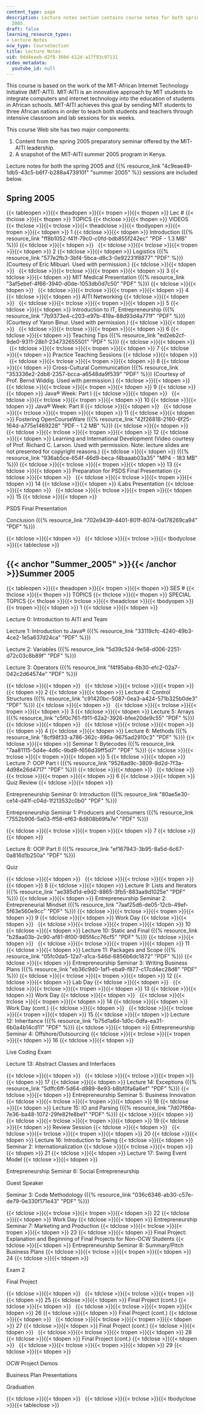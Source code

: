 ```yaml
---
content_type: page
description: Lecture notes section contains course notes for both spring and summer
  2005.
draft: false
learning_resource_types:
- Lecture Notes
ocw_type: CourseSection
title: Lecture Notes
uid: 0dd4eaeb-d2f8-360d-612d-a17f93c97131
video_metadata:
  youtube_id: null
---
```

This course is based on the work of the MIT-African Internet Technology Initiative (MIT-AITI). MIT-AITI is an innovative approach by MIT students to integrate computers and internet technology into the education of students in African schools. MIT-AITI achieves this goal by sending MIT students to three African nations in order to teach both students and teachers through intensive classroom and lab sessions for six weeks.

This course Web site has two major components:

1. Content from the spring 2005 preparatory seminar offered by the MIT-AITI leadership.
2. A snapshot of the MIT-AITI summer 2005 program in Kenya.

Lecture notes for both the spring 2005 and {{% resource_link "4c9eae49-1db5-43c5-b6f7-b288a473910f" "summer 2005" %}} sessions are included below.

## Spring 2005

{{< tableopen >}}{{< theadopen >}}{{< tropen >}}{{< thopen >}}
Lec #
{{< thclose >}}{{< thopen >}}
TOPICS
{{< thclose >}}{{< thopen >}}
VIDEOS
{{< thclose >}}{{< trclose >}}{{< theadclose >}}{{< tbodyopen >}}{{< tropen >}}{{< tdopen >}}
1
{{< tdclose >}}{{< tdopen >}}
Introduction ({{% resource_link "ff8b1052-f41f-79c0-c0fd-bdb855f242ec" "PDF - 1.3 MB" %}})
{{< tdclose >}}{{< tdopen >}}
 
{{< tdclose >}}{{< trclose >}}{{< tropen >}}{{< tdopen >}}
2
{{< tdclose >}}{{< tdopen >}}
Logistics ({{% resource_link "577e2fb3-3bf4-5bca-d8c3-0e92231f8877" "PDF" %}}) (Courtesy of Eric Mibuari. Used with permission.)
{{< tdclose >}}{{< tdopen >}}
 
{{< tdclose >}}{{< trclose >}}{{< tropen >}}{{< tdopen >}}
3
{{< tdclose >}}{{< tdopen >}}
MIT Medical Presentation ({{% resource_link "3af5ebef-4f66-3940-d0de-1053db0d7c50" "PDF" %}})
{{< tdclose >}}{{< tdopen >}}
 
{{< tdclose >}}{{< trclose >}}{{< tropen >}}{{< tdopen >}}
4
{{< tdclose >}}{{< tdopen >}}
AITI Networking
{{< tdclose >}}{{< tdopen >}}
 
{{< tdclose >}}{{< trclose >}}{{< tropen >}}{{< tdopen >}}
5
{{< tdclose >}}{{< tdopen >}}
Introduction to IT, Entrepreneurship ({{% resource_link "7b9373e4-c203-e97b-419a-88d93d4a771f" "PDF" %}}) (Courtesy of Yaron Binur. Used with permission.)
{{< tdclose >}}{{< tdopen >}}
 
{{< tdclose >}}{{< trclose >}}{{< tropen >}}{{< tdopen >}}
6
{{< tdclose >}}{{< tdopen >}}
Teaching Tips ({{% resource_link "ed2eb2cf-9de0-9311-28b1-234732655501" "PDF" %}})
{{< tdclose >}}{{< tdopen >}}
 
{{< tdclose >}}{{< trclose >}}{{< tropen >}}{{< tdopen >}}
7
{{< tdclose >}}{{< tdopen >}}
Practice Teaching Sessions
{{< tdclose >}}{{< tdopen >}}
 
{{< tdclose >}}{{< trclose >}}{{< tropen >}}{{< tdopen >}}
8
{{< tdclose >}}{{< tdopen >}}
Cross-Cultural Communication ({{% resource_link "353336e2-2db8-2357-bcca-a6548da9f539" "PDF" %}}) (Courtesy of Prof. Bernd Widdig. Used with permission.)
{{< tdclose >}}{{< tdopen >}}
 
{{< tdclose >}}{{< trclose >}}{{< tropen >}}{{< tdopen >}}
9
{{< tdclose >}}{{< tdopen >}}
Java® Week: Part I
{{< tdclose >}}{{< tdopen >}}
 
{{< tdclose >}}{{< trclose >}}{{< tropen >}}{{< tdopen >}}
10
{{< tdclose >}}{{< tdopen >}}
Java® Week: Part II
{{< tdclose >}}{{< tdopen >}}
 
{{< tdclose >}}{{< trclose >}}{{< tropen >}}{{< tdopen >}}
11
{{< tdclose >}}{{< tdopen >}}
Fostering OpenCourseWare ({{% resource_link "42f26818-2160-6f25-164d-a775e1469228" "PDF - 1.2 MB" %}})
{{< tdclose >}}{{< tdopen >}}
 
{{< tdclose >}}{{< trclose >}}{{< tropen >}}{{< tdopen >}}
12
{{< tdclose >}}{{< tdopen >}}
Learning and International Development (Video courtesy of Prof. Richard C. Larson. Used with permission. Note: lecture slides are not presented for copyright reasons.)
{{< tdclose >}}{{< tdopen >}}
({{% resource_link "936ab5ce-654f-46d9-beca-f4baaab03a35" "MP4 - 183 MB" %}})
{{< tdclose >}}{{< trclose >}}{{< tropen >}}{{< tdopen >}}
13
{{< tdclose >}}{{< tdopen >}}
Preparation for PSDS Final Presentation
{{< tdclose >}}{{< tdopen >}}
 
{{< tdclose >}}{{< trclose >}}{{< tropen >}}{{< tdopen >}}
14
{{< tdclose >}}{{< tdopen >}}
iLabs Presentation
{{< tdclose >}}{{< tdopen >}}
 
{{< tdclose >}}{{< trclose >}}{{< tropen >}}{{< tdopen >}}
15
{{< tdclose >}}{{< tdopen >}}

PSDS Final Presentation

Conclusion ({{% resource_link "702e9439-4401-801f-8074-0a178269ca94" "PDF" %}})

{{< tdclose >}}{{< tdopen >}}
 
{{< tdclose >}}{{< trclose >}}{{< tbodyclose >}}{{< tableclose >}}

## {{< anchor "Summer_2005" >}}{{< /anchor >}}Summer 2005

{{< tableopen >}}{{< theadopen >}}{{< tropen >}}{{< thopen >}}
SES #
{{< thclose >}}{{< thopen >}}
TOPICS
{{< thclose >}}{{< thopen >}}
SPECIAL TOPICS
{{< thclose >}}{{< trclose >}}{{< theadclose >}}{{< tbodyopen >}}{{< tropen >}}{{< tdopen >}}
1
{{< tdclose >}}{{< tdopen >}}

Lecture 0: Introduction to AITI and Team

Lecture 1: Introduction to Java® ({{% resource_link "33119cfc-4240-49b3-4ce2-1e5a637d24ca" "PDF" %}})

Lecture 2: Variables ({{% resource_link "5d39c524-9e58-d006-2251-d72c03c8b89f" "PDF" %}})

Lecture 3: Operators ({{% resource_link "f4f85aba-6b30-efc2-02a7-042c2d64574e" "PDF" %}})

{{< tdclose >}}{{< tdopen >}}
 
{{< tdclose >}}{{< trclose >}}{{< tropen >}}{{< tdopen >}}
2
{{< tdclose >}}{{< tdopen >}}
Lecture 4: Control Structures ({{% resource_link "c91420bc-5087-0ea3-a424-571b325b0de3" "PDF" %}})
{{< tdclose >}}{{< tdopen >}}
 
{{< tdclose >}}{{< trclose >}}{{< tropen >}}{{< tdopen >}}
3
{{< tdclose >}}{{< tdopen >}}
Lecture 5: Arrays ({{% resource_link "c5f0c761-f911-62a2-3926-bfee20de9c55" "PDF" %}})
{{< tdclose >}}{{< tdopen >}}
 
{{< tdclose >}}{{< trclose >}}{{< tropen >}}{{< tdopen >}}
4
{{< tdclose >}}{{< tdopen >}}
Lecture 6: Methods ({{% resource_link "8cf98f33-a786-362c-896a-9675ad2910c3" "PDF" %}})
{{< tdclose >}}{{< tdopen >}}
Seminar 1: Bytecodes ({{% resource_link "7aa81115-5d4e-4d6c-9bd9-f656d39ff5d7" "PDF" %}})
{{< tdclose >}}{{< trclose >}}{{< tropen >}}{{< tdopen >}}
5
{{< tdclose >}}{{< tdopen >}}
Lecture 7: OOP Part I ({{% resource_link "9526ad9c-3809-8d2d-7f3a-4d98e26d4717" "PDF" %}})
{{< tdclose >}}{{< tdopen >}}
 
{{< tdclose >}}{{< trclose >}}{{< tropen >}}{{< tdopen >}}
6
{{< tdclose >}}{{< tdopen >}}
Quiz Review
{{< tdclose >}}{{< tdopen >}}

Entrepreneurship Seminar 0: Introduction ({{% resource_link "80ae5e30-ce14-d41f-c04d-1f213532c0b0" "PDF" %}})

Entrepreneurship Seminar 1: Producers and Consumers ({{% resource_link "7552b906-5a03-ff58-ef63-8d808b69fa7e" "PDF" %}})

{{< tdclose >}}{{< trclose >}}{{< tropen >}}{{< tdopen >}}
7
{{< tdclose >}}{{< tdopen >}}

Lecture 8: OOP Part II ({{% resource_link "ef167943-3b95-8a5d-6c67-0a816d1b250a" "PDF" %}})

Quiz

{{< tdclose >}}{{< tdopen >}}
 
{{< tdclose >}}{{< trclose >}}{{< tropen >}}{{< tdopen >}}
8
{{< tdclose >}}{{< tdopen >}}
Lecture 9: Lists and Iterators ({{% resource_link "ae385d1d-e9d2-8865-3fb5-883aa9d1025e" "PDF" %}})
{{< tdclose >}}{{< tdopen >}}
Entrepreneurship Seminar 2: Entrepreneurial Mindset ({{% resource_link "7aaf25d6-de05-12cb-49ef-5f63e560e9cc" "PDF" %}})
{{< tdclose >}}{{< trclose >}}{{< tropen >}}{{< tdopen >}}
9
{{< tdclose >}}{{< tdopen >}}
Work Day
{{< tdclose >}}{{< tdopen >}}
 
{{< tdclose >}}{{< trclose >}}{{< tropen >}}{{< tdopen >}}
10
{{< tdclose >}}{{< tdopen >}}
Lecture 10: Static and Final ({{% resource_link "b28aa03b-2c90-af81-8f00-985f4cc76cf5" "PDF" %}})
{{< tdclose >}}{{< tdopen >}}
 
{{< tdclose >}}{{< trclose >}}{{< tropen >}}{{< tdopen >}}
11
{{< tdclose >}}{{< tdopen >}}
Lecture 11: Packages and Scope ({{% resource_link "05fc0da5-12a7-a1ca-546d-6856b6dc1872" "PDF" %}})
{{< tdclose >}}{{< tdopen >}}
Entrepreneurship Seminar 3: Writing Business Plans ({{% resource_link "eb36c9d0-1af1-eba9-f877-c17cd4ec28d8" "PDF" %}})
{{< tdclose >}}{{< trclose >}}{{< tropen >}}{{< tdopen >}}
12
{{< tdclose >}}{{< tdopen >}}
Lab Day
{{< tdclose >}}{{< tdopen >}}
 
{{< tdclose >}}{{< trclose >}}{{< tropen >}}{{< tdopen >}}
13
{{< tdclose >}}{{< tdopen >}}
Work Day
{{< tdclose >}}{{< tdopen >}}
 
{{< tdclose >}}{{< trclose >}}{{< tropen >}}{{< tdopen >}}
14
{{< tdclose >}}{{< tdopen >}}
Work Day (cont.)
{{< tdclose >}}{{< tdopen >}}
 
{{< tdclose >}}{{< trclose >}}{{< tropen >}}{{< tdopen >}}
15
{{< tdclose >}}{{< tdopen >}}
Lecture 12: Inheritance ({{% resource_link "b75d1a6d-1d0c-0dfa-ea31-6b0a4b14cd11" "PDF" %}})
{{< tdclose >}}{{< tdopen >}}
Entrepreneurship Seminar 4: Offshore/Outsourcing
{{< tdclose >}}{{< trclose >}}{{< tropen >}}{{< tdopen >}}
16
{{< tdclose >}}{{< tdopen >}}

Live Coding Exam

Lecture 13: Abstract Classes and Interfaces

{{< tdclose >}}{{< tdopen >}}
 
{{< tdclose >}}{{< trclose >}}{{< tropen >}}{{< tdopen >}}
17
{{< tdclose >}}{{< tdopen >}}
Lecture 14: Exceptions ({{% resource_link "5dffc6ff-5d64-d989-8e93-b8bf0fa6a6ef" "PDF" %}})
{{< tdclose >}}{{< tdopen >}}
Entrepreneurship Seminar 5: Business Innovation
{{< tdclose >}}{{< trclose >}}{{< tropen >}}{{< tdopen >}}
18
{{< tdclose >}}{{< tdopen >}}
Lecture 15: IO and Parsing ({{% resource_link "7d07f86a-7e36-ba48-1072-29fe82fe8be1" "PDF" %}})
{{< tdclose >}}{{< tdopen >}}
 
{{< tdclose >}}{{< trclose >}}{{< tropen >}}{{< tdopen >}}
19
{{< tdclose >}}{{< tdopen >}}
Review Session
{{< tdclose >}}{{< tdopen >}}
 
{{< tdclose >}}{{< trclose >}}{{< tropen >}}{{< tdopen >}}
20
{{< tdclose >}}{{< tdopen >}}
Lecture 16: Introduction to Swing
{{< tdclose >}}{{< tdopen >}}
Seminar 2: Internationalization
{{< tdclose >}}{{< trclose >}}{{< tropen >}}{{< tdopen >}}
21
{{< tdclose >}}{{< tdopen >}}
Lecture 17: Swing Event Model
{{< tdclose >}}{{< tdopen >}}

Entrepreneurship Seminar 6: Social Entrepreneurship

Guest Speaker

Seminar 3: Code Methodology ({{% resource_link "036c6346-ab30-c57e-de79-0e330f171e43" "PDF" %}})

{{< tdclose >}}{{< trclose >}}{{< tropen >}}{{< tdopen >}}
22
{{< tdclose >}}{{< tdopen >}}
Work Day
{{< tdclose >}}{{< tdopen >}}
Entrepreneurship Seminar 7: Marketing and Production
{{< tdclose >}}{{< trclose >}}{{< tropen >}}{{< tdopen >}}
23
{{< tdclose >}}{{< tdopen >}}
Final Project: Explanation and Beginning of Final Projects for Non-OCW Students
{{< tdclose >}}{{< tdopen >}}
Entrepreneurship Seminar 8: Summary/Pitch Business Plans
{{< tdclose >}}{{< trclose >}}{{< tropen >}}{{< tdopen >}}
24
{{< tdclose >}}{{< tdopen >}}

Exam 2

Final Project

{{< tdclose >}}{{< tdopen >}}
 
{{< tdclose >}}{{< trclose >}}{{< tropen >}}{{< tdopen >}}
25
{{< tdclose >}}{{< tdopen >}}
Final Project (cont.)
{{< tdclose >}}{{< tdopen >}}
 
{{< tdclose >}}{{< trclose >}}{{< tropen >}}{{< tdopen >}}
26
{{< tdclose >}}{{< tdopen >}}
Final Project (cont.)
{{< tdclose >}}{{< tdopen >}}
 
{{< tdclose >}}{{< trclose >}}{{< tropen >}}{{< tdopen >}}
27
{{< tdclose >}}{{< tdopen >}}
Final Project (cont.)
{{< tdclose >}}{{< tdopen >}}
 
{{< tdclose >}}{{< trclose >}}{{< tropen >}}{{< tdopen >}}
28
{{< tdclose >}}{{< tdopen >}}
Final Project (cont.)
{{< tdclose >}}{{< tdopen >}}
 
{{< tdclose >}}{{< trclose >}}{{< tropen >}}{{< tdopen >}}
29
{{< tdclose >}}{{< tdopen >}}

OCW Project Demos

Business Plan Presentations

Graduation

{{< tdclose >}}{{< tdopen >}}
 
{{< tdclose >}}{{< trclose >}}{{< tbodyclose >}}{{< tableclose >}}